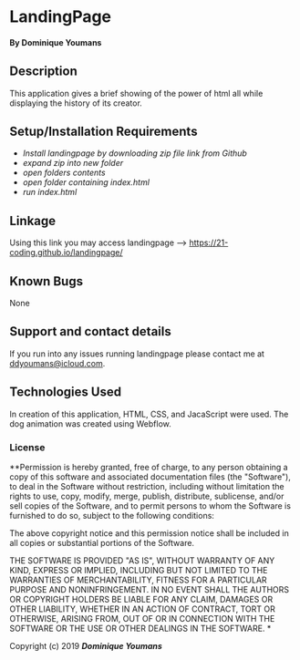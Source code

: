 # LandingPage

#### By **Dominique Youmans**

## Description

This application gives a brief showing of the power of html all while displaying the history of its creator.




## Setup/Installation Requirements


* _Install landingpage by downloading zip file link from Github_
* _expand zip into new folder_
* _open folders contents_
* _open folder containing index.html_
* _run index.html_


## Linkage

Using this link you may access landingpage --> https://21-coding.github.io/landingpage/

## Known Bugs

None

## Support and contact details

If you run into any issues running landingpage please contact me at ddyoumans@icloud.com.

## Technologies Used

In creation of this application, HTML, CSS, and JacaScript were used. The dog animation was created using Webflow.

### License

**Permission is hereby granted, free of charge, to any person obtaining a copy of this software and associated documentation files (the "Software"), to deal in the Software without restriction, including without limitation the rights to use, copy, modify, merge, publish, distribute, sublicense, and/or sell copies of the Software, and to permit persons to whom the Software is furnished to do so, subject to the following conditions:

The above copyright notice and this permission notice shall be included in all copies or substantial portions of the Software.

THE SOFTWARE IS PROVIDED "AS IS", WITHOUT WARRANTY OF ANY KIND, EXPRESS OR IMPLIED, INCLUDING BUT NOT LIMITED TO THE WARRANTIES OF MERCHANTABILITY, FITNESS FOR A PARTICULAR PURPOSE AND NONINFRINGEMENT. IN NO EVENT SHALL THE AUTHORS OR COPYRIGHT HOLDERS BE LIABLE FOR ANY CLAIM, DAMAGES OR OTHER LIABILITY, WHETHER IN AN ACTION OF CONTRACT, TORT OR OTHERWISE, ARISING FROM, OUT OF OR IN CONNECTION WITH THE SOFTWARE OR THE USE OR OTHER DEALINGS IN THE SOFTWARE. *

Copyright (c) 2019 **_Dominique Youmans_**
